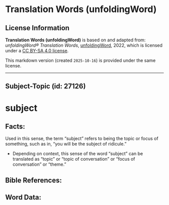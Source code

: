 # Translation Words (unfoldingWord)

## License Information

**Translation Words (unfoldingWord)** is based on and adapted from: _unfoldingWord® Translation Words_, [unfoldingWord](https://unfoldingword.org/utw), 2022, which is licensed under a [CC BY-SA 4.0 license](https://creativecommons.org/licenses/by-sa/4.0/legalcode.en).

This markdown version (created `2025-10-16`) is provided under the same license.



--------------------------------

## Subject-Topic (id: 27126)

subject
=======

Facts:
------

Used in this sense, the term “subject” refers to being the topic or focus of something, such as in, “you will be the subject of ridicule.”

* Depending on context, this sense of the word “subject” can be translated as “topic” or “topic of conversation” or “focus of conversation” or “theme.”

Bible References:
-----------------

Word Data:
----------


